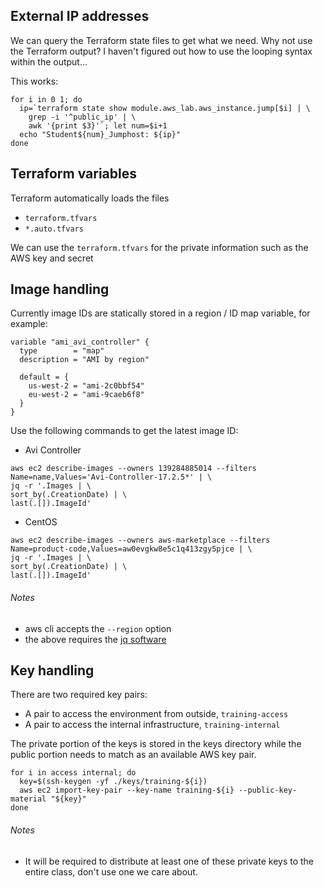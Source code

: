 ## External IP addresses

We can query the Terraform state files to get what we need. Why not use the Terraform output?
I haven't figured out how to use the looping syntax within the output...

This works:
```
for i in 0 1; do
  ip=`terraform state show module.aws_lab.aws_instance.jump[$i] | \
    grep -i '^public_ip' | \
    awk '{print $3}'`; let num=$i+1
  echo "Student${num}_Jumphost: ${ip}"
done
```

## Terraform variables

Terraform automatically loads the files
- `terraform.tfvars`
- `*.auto.tfvars`

We can use the `terraform.tfvars` for the private information such as the AWS key and secret

## Image handling

Currently image IDs are statically stored in a region / ID map variable, for example:
```
variable "ami_avi_controller" {
  type        = "map"
  description = "AMI by region"

  default = {
    us-west-2 = "ami-2c0bbf54"
    eu-west-2 = "ami-9caeb6f8"
  }
}
```

Use the following commands to get the latest image ID:
- Avi Controller
```
aws ec2 describe-images --owners 139284885014 --filters Name=name,Values='Avi-Controller-17.2.5*' | \
jq -r '.Images | \
sort_by(.CreationDate) | \
last(.[]).ImageId'
```
- CentOS
```
aws ec2 describe-images --owners aws-marketplace --filters Name=product-code,Values=aw0evgkw8e5c1q413zgy5pjce | \
jq -r '.Images | \
sort_by(.CreationDate) | \
last(.[]).ImageId'
```

###### Notes
- aws cli accepts the `--region` option
- the above requires the [jq software](https://stedolan.github.io/jq/)

## Key handling

There are two required key pairs:
- A pair to access the environment from outside, `training-access`
- A pair to access the internal infrastructure, `training-internal`

The private portion of the keys is stored in the keys directory while the public portion needs to match as an available
AWS key pair.

```
for i in access internal; do
  key=$(ssh-keygen -yf ./keys/training-${i})
  aws ec2 import-key-pair --key-name training-${i} --public-key-material "${key}"
done
```

###### Notes
- It will be required to distribute at least one of these private keys to the entire class, don't use one we care about.